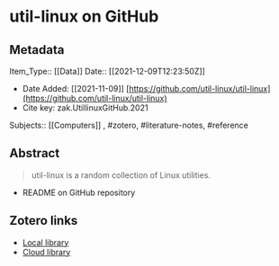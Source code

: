 # util-linux on GitHub

## Metadata

Item_Type:: [[Data]]
Date:: [[2021-12-09T12:23:50Z]]
* Date Added: [[2021-11-09]]
[https://github.com/util-linux/util-linux](https://github.com/util-linux/util-linux)
* Cite key: zak.UtillinuxGitHub.2021

Subjects:: [[Computers]]
, #zotero, #literature-notes, #reference

## Abstract

> util-linux is a random collection of Linux utilities.

- README on GitHub repository


##  Zotero links
* [Local library](zotero://select/items/1_ZFLLEIQW)
* [Cloud library](http://zotero.org/users/local/8V1RrgGN/items/ZFLLEIQW)

